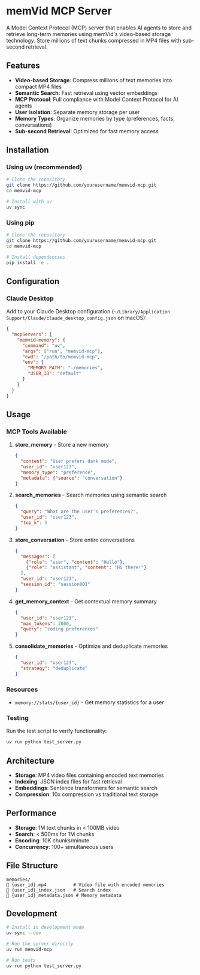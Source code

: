 # memVid MCP Server

A Model Context Protocol (MCP) server that enables AI agents to store and retrieve long-term memories using memVid's video-based storage technology. Store millions of text chunks compressed in MP4 files with sub-second retrieval.

## Features

- **Video-based Storage**: Compress millions of text memories into compact MP4 files
- **Semantic Search**: Fast retrieval using vector embeddings
- **MCP Protocol**: Full compliance with Model Context Protocol for AI agents
- **User Isolation**: Separate memory storage per user
- **Memory Types**: Organize memories by type (preferences, facts, conversations)
- **Sub-second Retrieval**: Optimized for fast memory access

## Installation

### Using uv (recommended)

```bash
# Clone the repository
git clone https://github.com/yourusername/memvid-mcp.git
cd memvid-mcp

# Install with uv
uv sync
```

### Using pip

```bash
# Clone the repository
git clone https://github.com/yourusername/memvid-mcp.git
cd memvid-mcp

# Install dependencies
pip install -e .
```

## Configuration

### Claude Desktop

Add to your Claude Desktop configuration (`~/Library/Application Support/Claude/claude_desktop_config.json` on macOS):

```json
{
  "mcpServers": {
    "memvid-memory": {
      "command": "uv",
      "args": ["run", "memvid-mcp"],
      "cwd": "/path/to/memvid-mcp",
      "env": {
        "MEMORY_PATH": "./memories",
        "USER_ID": "default"
      }
    }
  }
}
```

## Usage

### MCP Tools Available

1. **store_memory** - Store a new memory
   ```json
   {
     "content": "User prefers dark mode",
     "user_id": "user123",
     "memory_type": "preference",
     "metadata": {"source": "conversation"}
   }
   ```

2. **search_memories** - Search memories using semantic search
   ```json
   {
     "query": "What are the user's preferences?",
     "user_id": "user123",
     "top_k": 5
   }
   ```

3. **store_conversation** - Store entire conversations
   ```json
   {
     "messages": [
       {"role": "user", "content": "Hello"},
       {"role": "assistant", "content": "Hi there!"}
     ],
     "user_id": "user123",
     "session_id": "session001"
   }
   ```

4. **get_memory_context** - Get contextual memory summary
   ```json
   {
     "user_id": "user123",
     "max_tokens": 2000,
     "query": "coding preferences"
   }
   ```

5. **consolidate_memories** - Optimize and deduplicate memories
   ```json
   {
     "user_id": "user123",
     "strategy": "deduplicate"
   }
   ```

### Resources

- `memory://stats/{user_id}` - Get memory statistics for a user

### Testing

Run the test script to verify functionality:

```bash
uv run python test_server.py
```

## Architecture

- **Storage**: MP4 video files containing encoded text memories
- **Indexing**: JSON index files for fast retrieval
- **Embeddings**: Sentence transformers for semantic search
- **Compression**: 10x compression vs traditional text storage

## Performance

- **Storage**: 1M text chunks in < 100MB video
- **Search**: < 500ms for 1M chunks  
- **Encoding**: 10K chunks/minute
- **Concurrency**: 100+ simultaneous users

## File Structure

```
memories/
   {user_id}.mp4          # Video file with encoded memories
   {user_id}_index.json   # Search index
   {user_id}_metadata.json # Memory metadata
```

## Development

```bash
# Install in development mode
uv sync --dev

# Run the server directly
uv run memvid-mcp

# Run tests
uv run python test_server.py
```
